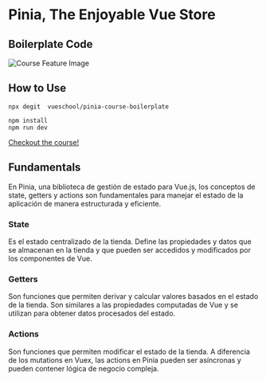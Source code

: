 # Pinia, The Enjoyable Vue Store 
## Boilerplate Code

![Course Feature Image](https://vueschool.io/media/bc6229f7525d1df7f87bd22604eaa468/Pinia_not-transparent.png)

## How to Use

```
npx degit  vueschool/pinia-course-boilerplate 
```
```
npm install
npm run dev
```

[Checkout the course!](https://vueschool.io/courses/pinia-the-enjoyable-vue-store)

## Fundamentals

En Pinia, una biblioteca de gestión de estado para Vue.js, los conceptos de state, getters y actions son fundamentales para manejar el estado de la aplicación de manera estructurada y eficiente.  

### State
Es el estado centralizado de la tienda. Define las propiedades y datos que se almacenan en la tienda y que pueden ser accedidos y modificados por los componentes de Vue.  

### Getters
Son funciones que permiten derivar y calcular valores basados en el estado de la tienda. Son similares a las propiedades computadas de Vue y se utilizan para obtener datos procesados del estado.  

### Actions
Son funciones que permiten modificar el estado de la tienda. A diferencia de los mutations en Vuex, las actions en Pinia pueden ser asíncronas y pueden contener lógica de negocio compleja.